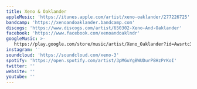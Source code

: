 ```yaml
---
title: Xeno & Oaklander
appleMusic: 'https://itunes.apple.com/artist/xeno-oaklander/277226725'
bandcamp: 'https://xenoandoaklander.bandcamp.com'
discogs: 'https://www.discogs.com/artist/650302-Xeno-And-Oaklander'
facebook: 'https://www.facebook.com/xenoandoaklndr'
googleMusic: >-
   https://play.google.com/store/music/artist/Xeno_Oaklander?id=Awsrtc3yixmpzg4ehkfpcjavn3y
instagram: ''
soundcloud: 'https://soundcloud.com/xeno-3'
spotify: 'https://open.spotify.com/artist/3pMGuYgBWUDurP8HzPrKoI'
twitter: ''
website: ''
youtube: ''
---
```

